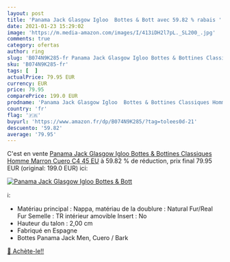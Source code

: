 ```yaml
---
layout: post
title: 'Panama Jack Glasgow Igloo  Bottes & Bott avec 59.82 % rabais '
date: 2021-01-23 15:29:02
image: 'https://m.media-amazon.com/images/I/413iDH2l7pL._SL200_.jpg'
comments: true
category: ofertas
author: ring
slug: 'B074N9K285-fr Panama Jack Glasgow Igloo Bottes & Bottines Classiques...'
sku: 'B074N9K285-fr'
tags: [  ]
actualPrice: 79.95 EUR
currency: EUR
price: 79.95
comparePrice: 199.0 EUR
prodname: 'Panama Jack Glasgow Igloo  Bottes & Bottines Classiques Homme  Marron  Cuero C4   45 EU'
country: 'fr'
flag: '🇫🇷'
buyurl: 'https://www.amazon.fr/dp/B074N9K285/?tag=tolees0d-21'
descuento: '59.82'
average: '79.95'
---
```


C'est en vente [Panama Jack Glasgow Igloo  Bottes & Bottines Classiques Homme  Marron  Cuero C4   45 EU](https://www.amazon.fr/dp/B074N9K285/?tag=tolees0d-21)  à  59.82 % de réduction, prix final  79.95 EUR (original: 199.0 EUR) ici:

[![Panama Jack Glasgow Igloo  Bottes & Bott](https://m.media-amazon.com/images/I/413iDH2l7pL._SL200_.jpg)](https://www.amazon.fr/dp/B074N9K285/?tag=tolees0d-21)

ℹ️:

- Matériau principal : Nappa, matériau de la doublure : Natural Fur/Real Fur Semelle : TR intérieur amovible Insert : No
- Hauteur du talon : 2,00 cm
- Fabriqué en Espagne
- Bottes Panama Jack Men, Cuero / Bark

[🛒 Achète-le!!](https://www.amazon.fr/dp/B074N9K285/?tag=tolees0d-21)
